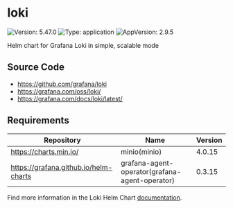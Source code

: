 # loki

![Version: 5.47.0](https://img.shields.io/badge/Version-5.47.0-informational?style=flat-square) ![Type: application](https://img.shields.io/badge/Type-application-informational?style=flat-square) ![AppVersion: 2.9.5](https://img.shields.io/badge/AppVersion-2.9.5-informational?style=flat-square)

Helm chart for Grafana Loki in simple, scalable mode

## Source Code

* <https://github.com/grafana/loki>
* <https://grafana.com/oss/loki/>
* <https://grafana.com/docs/loki/latest/>

## Requirements

| Repository | Name | Version |
|------------|------|---------|
| https://charts.min.io/ | minio(minio) | 4.0.15 |
| https://grafana.github.io/helm-charts | grafana-agent-operator(grafana-agent-operator) | 0.3.15 |

Find more information in the Loki Helm Chart [documentation](https://grafana.com/docs/loki/next/installation/helm).
